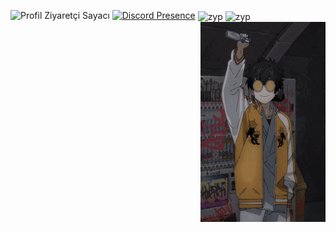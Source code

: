 ![Profil Ziyaretçi Sayacı](https://komarev.com/ghpvc/?username=zypheris&color=blue)
[![Discord Presence](https://lanyard-profile-readme.vercel.app/api/773582512647569409?hideDiscrim=true&theme=dark&bg=1d2022&animated=true&hideStatus=false)](https://discord.com/users/773582512647569409)
<img height="180em" align="center" src="https://github-readme-stats.vercel.app/api?username=zypheriss&show_icons=true&locale=en&theme=algolia&include_all_commits=true&count_private=true" alt="zyp"/>
<img height="180em" align="center" src="https://github-readme-stats.vercel.app/api/top-langs?username=zypheriss&show_icons=true&locale=en&layout=compact&langs_count=8&theme=algolia" alt="zyp"/>
<img align="right" alt="GIF" src="https://github.com/Zypheriss/zypheriss/blob/main/zypheriss.gif?raw=true" width="200" height="320" />
